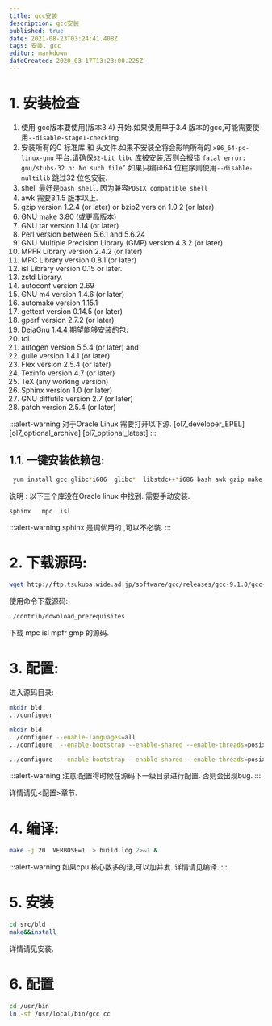 ```yaml
---
title: gcc安装
description: gcc安装
published: true
date: 2021-08-23T03:24:41.408Z
tags: 安装, gcc
editor: markdown
dateCreated: 2020-03-17T13:23:00.225Z
---
```


# 1. 安装检查
1. 使用 gcc版本要使用(版本3.4) 开始.如果使用早于3.4 版本的gcc,可能需要使用`--disable-stage1-checking`
2.  安装所有的C 标准库 和 头文件.如果不安装全将会影响所有的 `x86_64-pc-linux-gnu` 平台.请确保`32-bit libc` 库被安装,否则会报错 `fatal error: gnu/stubs-32.h: No such file’`.如果只编译64 位程序则使用`--disable-multilib` 跳过32 位包安装.
3. shell 最好是`bash shell`. 因为兼容`POSIX compatible shell`
4. awk  需要3.1.5 版本以上.
5. gzip version 1.2.4 (or later) or  bzip2 version 1.0.2 (or later)
6. GNU make 3.80 (或更高版本)
7. GNU tar version 1.14 (or later)
8. Perl version between 5.6.1 and 5.6.24
9. GNU Multiple Precision Library (GMP) version 4.3.2 (or later)
10. MPFR Library version 2.4.2 (or later)
11. MPC Library version 0.8.1 (or later)
12. isl Library version 0.15 or later.
13. zstd Library.
14. autoconf version 2.69
15. GNU m4 version 1.4.6 (or later)
16. automake version 1.15.1
17. gettext version 0.14.5 (or later)
18. gperf version 2.7.2 (or later)
19. DejaGnu 1.4.4
期望能够安装的包:
1. tcl
2. autogen version 5.5.4 (or later) and
3. guile version 1.4.1 (or later)
4. Flex version 2.5.4 (or later)
5. Texinfo version 4.7 (or later)
6. TeX (any working version)
7. Sphinx version 1.0 (or later)
8. GNU diffutils version 2.7 (or later)
9. patch version 2.5.4 (or later)

:::alert-warning
对于Oracle Linux  需要打开以下源.
[ol7_developer_EPEL]
[ol7_optional_archive]
[ol7_optional_latest]
:::

## 1.1. 一键安装依赖包:
```bash
 yum install gcc glibc*i686  glibc*  libstdc++*i686 bash awk gzip make tar perl perl-devel gmp  mpfr  mpc isl zstd autoconf m4 automake gettext gperf DejaGnu autogen guile  flex texinfo tex sphinx diffutils patch wget gcc-c++ gcc-c++-devel lbzip2 libgo bison byacc gnat
```
说明 :
以下三个库没在Oracle linux 中找到. 需要手动安装.

```
sphinx   mpc  isl 
```

:::alert-warning
sphinx  是调优用的 ,可以不必装.
:::
# 2. 下载源码:
```bash
wget http://ftp.tsukuba.wide.ad.jp/software/gcc/releases/gcc-9.1.0/gcc-9.1.0.tar.gz
```

使用命令下载源码:
```bash
./contrib/download_prerequisites
```
下载 mpc isl mpfr gmp 的源码.

# 3. 配置:
进入源码目录:
```bash
mkdir bld
../configuer
```
```bash
mkdir bld
../configuer --enable-languages=all
../configure  --enable-bootstrap --enable-shared --enable-threads=posix --enable-checking=release  --enable-__cxa_atexit  --enable-gnu-unique-object --enable-linker-build-id --with-linker-hash-style=gnu --enable-languages=all --enable-plugin --enable-initfini-array   --enable-gnu-indirect-function --with-tune=generic 

../configure  --enable-bootstrap --enable-shared --enable-threads=posix --enable-checking=release --with-system-zlib --enable-__cxa_atexit  --enable-gnu-unique-object  --with-linker-hash-style=gnu --enable-languages=all --enable-plugin --enable-initfini-array    --enable-gnu-indirect-function --with-tune=generic
```
:::alert-warning
注意:配置得时候在源码下一级目录进行配置. 否则会出现bug.
:::

详情请见<配置>章节.
# 4. 编译:
```bash
make -j 20  VERBOSE=1  > build.log 2>&1 &
```

:::alert-warning
如果cpu 核心数多的话,可以加并发. 详情请见编译.
:::
# 5. 安装
```bash
cd src/bld
make&&install
```
详情请见安装.
# 6. 配置
```bash
cd /usr/bin
ln -sf /usr/local/bin/gcc cc
```
